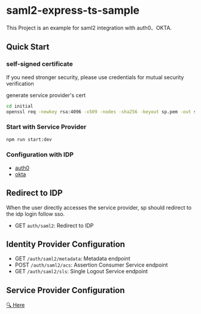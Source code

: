 saml2-express-ts-sample
===

This Project is an example for saml2 integration with auth0、OKTA.

## Quick Start

### self-signed certificate
If you need stronger security, please use credentials for mutual security verification

generate service provider's cert

```sh
cd initial
openssl req -newkey rsa:4096 -x509 -nodes -sha256 -keyout sp.pem -out sp.crt
```

### Start with  Service Provider
```sh
npm run start:dev
```

### Configuration with IDP
- [auth0](https://auth0.com/docs/authenticate/protocols/saml/saml-sso-integrations/configure-auth0-saml-identity-provider#manually-configure-sso-integrations)
- [okta](https://developer.okta.com/docs/concepts/saml/#federated-identity)


## Redirect to IDP
When the user directly accesses the service provider, sp should redirect to the idp login follow sso.

- GET `auth/saml2`: Redirect to IDP

## Identity Provider Configuration
- GET `/auth/saml2/metadata`: Metadata endpoint 
- POST `/auth/saml2/acs`: Assertion Consumer Service endpoint 
- GET `/auth/saml2/sls`: Single Logout Service endpoint 


## Service Provider Configuration

[🔍 Here](./.env)
